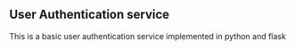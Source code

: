 ## User Authentication service
This is a basic user authentication service implemented in python and flask